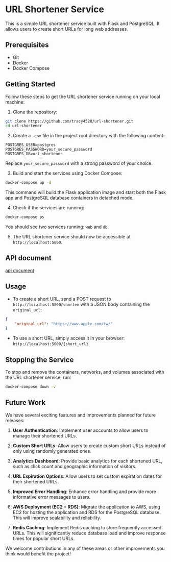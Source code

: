 # URL Shortener Service

This is a simple URL shortener service built with Flask and PostgreSQL. It allows users to create short URLs for long web addresses.

## Prerequisites

- Git
- Docker
- Docker Compose

## Getting Started

Follow these steps to get the URL shortener service running on your local machine:

1. Clone the repository:

```bash
git clone https://github.com/tracy4528/url-shortener.git
cd url-shortener
```

2. Create a `.env` file in the project root directory with the following content:

```
POSTGRES_USER=postgres
POSTGRES_PASSWORD=your_secure_password
POSTGRES_DB=url_shortener
```

Replace `your_secure_password` with a strong password of your choice.

3. Build and start the services using Docker Compose:

```bash
docker-compose up -d
```

This command will build the Flask application image and start both the Flask app and PostgreSQL database containers in detached mode.

4. Check if the services are running:

```bash
docker-compose ps
```

You should see two services running: `web` and `db`.

5. The URL shortener service should now be accessible at `http://localhost:5000`.

## API document
[api document](https://github.com/tracy4528/url-shortener/blob/main/api.md)
## Usage

- To create a short URL, send a POST request to `http://localhost:5000/shorten` with a JSON body containing the `original_url`:

```json
{
    "original_url": "https://www.apple.com/tw/"
}
```

- To use a short URL, simply access it in your browser: `http://localhost:5000/{short_url}`

## Stopping the Service

To stop and remove the containers, networks, and volumes associated with the URL shortener service, run:

```bash
docker-compose down -v
```



## Future Work

We have several exciting features and improvements planned for future releases:

1. **User Authentication**: Implement user accounts to allow users to manage their shortened URLs.

2. **Custom Short URLs**: Allow users to create custom short URLs instead of only using randomly generated ones.

3. **Analytics Dashboard**: Provide basic analytics for each shortened URL, such as click count and geographic information of visitors.

4. **URL Expiration Options**: Allow users to set custom expiration dates for their shortened URLs.

5. **Improved Error Handling**: Enhance error handling and provide more informative error messages to users.

6. **AWS Deployment (EC2 + RDS)**: Migrate the application to AWS, using EC2 for hosting the application and RDS for the PostgreSQL database. This will improve scalability and reliability.

7. **Redis Caching**: Implement Redis caching to store frequently accessed URLs. This will significantly reduce database load and improve response times for popular short URLs.



We welcome contributions in any of these areas or other improvements you think would benefit the project!


